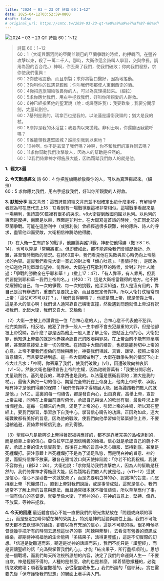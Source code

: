```yaml
---
title: "2024 – 03 – 23 QT 詩篇 60：1~12"
date: 2025-04-12T03:52:59+0800
draft: false
# original_url: https://cmtc.tw/2024-03-23-qt-%e8%a9%a9%e7%af%87-60%ef%bc%9a112
---
```


![2024 – 03 – 23 QT 詩篇 60：1\~12](/images/qt.jpg  "2024 – 03 – 23 QT 詩篇 60：1\~12")

> 詩篇 60：1\~12  
> 60：1（大衛與兩河間的亞蘭並瑣巴的亞蘭爭戰的時候，約押轉回，在鹽谷攻擊以東，殺了一萬二千人。那時，大衛作這金詩叫人學習，交與伶長。調用為證的百合花。）神啊，你丟棄了我們，使我們破敗；你向我們發怒，求你使我們復興！  
> 60：2你使地震動，而且崩裂；求你將裂口醫好，因為地搖動。  
> 60：3你叫你的民遇見艱難；你叫我們喝那使人東倒西歪的酒。  
> 60：4你把旌旗賜給敬畏你的人，可以為真理揚起來。（細拉）  
> 60：5求你應允我們，用右手拯救我們，好叫你所親愛的人得救。  
> 60：6神已經指著他的聖潔說（說：或譯應許我）：我要歡樂；我要分開示劍，丈量疏割谷。  
> 60：7基列是我的，瑪拿西也是我的。以法蓮是護衛我頭的；猶大是我的杖。  
> 60：8摩押是我的沐浴盆；我要向以東拋鞋。非利士啊，你還能因我歡呼嗎？  
> 60：9誰能領我進堅固城？誰能引我到以東地？  
> 60：10神啊，你不是丟棄了我們嗎？神啊，你不和我們的軍兵同去嗎？  
> 60：11求你幫助我們攻擊敵人，因為人的幫助是枉然的。  
> 60：12我們倚靠神才得施展大能，因為踐踏我們敵人的就是他。

**1.  經文3遍**

**2. 今天默想經文**
詩 60：4 你把旌旗賜給敬畏你的人，可以為真理揚起來。（細拉）  
60：5 求你應允我們，用右手拯救我們，好叫你所親愛的人得救。

**3. 默想分享**
經文背景：這首詩篇的經文背景並不很確定出於什麼事件，有解經學者認為可在歷代志上18：12看到有一場戰爭跟這裡非常相似。這場戰爭看起來是一場勝利，但詩篇60篇裡有很多的哭求，v8大衛提到敵國包圍以色列。以色列的東面是摩押，南面是以東，西面是非利士。在大衛寫這首詩的時候，他正同北部的亞蘭爭戰。可能在這勝利中（或勝利後）曾經經過很多艱難，神的應許、詩人的呼求，盡管他四面受敵，大衛相信神將助他得勝。

（1）在大衛一生有許多的戰爭，他無論與誰爭戰，神都使他得勝（撒下8：6、14），也可以算是「常勝將軍」。但即使如此，都不能避免我們會經歷挫折、危難，甚至暫時戰敗的情況。在詩60篇中，我們看見他在失敗與灰心時仍向上帝懇求的內容。這裏我們看見大衛一貫式的對上帝「傾心吐意」、「盡情抒發」，是因為他知道他只能單單仰望神、倚靠神。大衛在打死歌利亞的時候，曾對非利士人說過：「爭戰的勝敗全在乎耶和華！」（撒上17：47）、「有人靠車，有人靠馬，但我們要提到耶和華－我們上帝的名。」（詩20：7）這是大衛相當難得的地方。他不把榮耀歸給自己，每一次的爭戰、每一次的挑戰，他深深知道，找人是沒有用的，靠自己是沒有辦法的，重要的是要找上帝，而且要堅定倚靠神。所以大衛打仗經常問上帝：「這仗可不可以打？」、「我們會得勝嗎？」他總是問上帝，總是倚靠上帝，這是多大的信心啊！我們世人通常靠自己橫衝直撞，然後遇到問題就怪上帝沒有祝福我們，比起大衛，我們又自大、又驕傲！

（2）大衛一生被上帝讚賞是一位「合神心意的人」。合神心意不代表他不犯罪，他完美無瑕，相反地，他犯了許多一般人一生中都不會去犯嚴重的大罪，但是他卻被上帝悅納，為什麼？那是因為他比一般人更了解上帝，更貼近上帝的心。大衛犯罪，他知道上帝要的就是他赤裸承認自己的敗壞與罪惡，在上帝面前不能有絲毫隱瞞，甚至願意接受上帝一切的管教。在詩篇中大衛的禱告，也總是能夠切中上帝的心意。上帝不要我們虛偽的問候與應付，神要我們坦誠、真實、謙卑、按照上帝的旨意禱告，而且要堅持到底。這一些大衛都做到了，大衛在戰爭失利的情況下向上帝大吐苦水：「神啊，你丟棄了我們，使我們破敗」（v1），因遭破敗向神哀訴（v1\~5）。然後大衛也懂得宣告上帝的主權，因為祂統管萬有：「我要分開示劍，丈量疏割谷。基列是我的，瑪拿西也是我的。以法蓮是護衛我頭的；猶大是我的杖。」，最後大衛把一切的信心、期望完全寄託在上帝身上，他向上帝呼求、承認，唯有神才是他們得勝的保障：「我們倚靠神才得施展大能，因為踐踏我們敵人的就是他。」（v12）。這裏的每一句禱告，都是發自內心，出自真實，高舉上帝，宣告上帝主權，同時在上帝面前謙卑俯伏，承認自己與世人的軟弱有限，最後呼求上帝憐憫拯救。這每一句禱告的內涵，滿足了上帝的心，引起上帝的共鳴，所以寫在聖經上，要我們學習，學習放下自我中心，學習信心禱告的功課。正因為如此，連大衛戰敗都有美好的旨意，因為他的戰敗，使我們向他學習如何緊緊抓住上帝，不要退縮逃避，要倚靠神堅信到底，直到得勝。

（3）聖經中凡是能夠從上帝得著祝福與應許的，都不是靠著完美的品格達到的，而是倚靠上帝的信心。亞伯拉罕正是因信稱義的始祖。信心就是承認自己的藐小不配，承認上帝的偉大信實慈愛，然後在上帝的旨意中忠心順服、堅持到底，甚至是死纏爛打。要注意跟上帝死纏爛打不是為了滿足私慾，而是明白神的旨意、神的愛，而堅持信靠不放棄。雅各在雅博渡口與天使摔跤說：「你若不給我祝福，我就不容你去」（創32：26）。大衛也說：「求你幫助我們攻擊敵人，因為人的幫助是枉然的。我們倚靠神才得施展大能，因為踐踏我們敵人的就是他。」（v11\~12）這就是信心，信心不是禱告一次就放棄了，而是先要明白神的心、認識神的旨意，而堅持跟上帝「死纏爛打」，直到上帝對我們說話，或是事情成就，這就是信心。我們通常不了解上帝的旨意與想法，而且通常根本就不相信禱告，所以草草應付了事。一個有信心的基督徒，就要學像大衛，了解神的心，在神的旨意上，堅持、倚靠、不放棄，等神來拯救。

**4. 今天的回應**
最近體會信心不能一直把我們的眼光焦點放在「問題或麻煩的事上」，而是堅定定睛仰望在神的榮美上，特別是神的話語與屬性上面。我們不可能整天都不去默想神的話語，卻自以為有充足的信心，這是不可能的事。很多時候基督徒幾乎把所有的時間去思想這世界的事（荊棘與蒺藜），去看沒有營養的資訊或娛樂，卻期待神祝福他的生命能夠「多結果子，活得更豐盛」，這是不切實際的幻想。「信道是從聽道而來，聽道是從神的話語而來」，我們不能只是「讀聖經」，而是要讓聖經的話「充滿與掌管我們的心」，才能「結出果子，所行盡都順利」。思想是一個戰場，而我們每天所注視所思想的內容，決定了我們的命運與人生—「不要自欺，神是輕慢不得的。人種的是甚麼，收的也是甚麼。 順着情慾撒種的，必從情慾收敗壞；順着聖靈撒種的，必從聖靈收永生。」我們所謂的「信耶穌」，實在需要先從「保守護衛我們思想」的層面上著手與入門。
